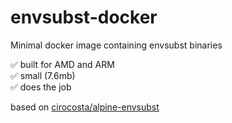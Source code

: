# envsubst-docker

Minimal docker image containing envsubst binaries

✅ built for AMD and ARM  
✅ small (7.6mb)  
✅ does the job

based on [cirocosta/alpine-envsubst](https://github.com/cirocosta/alpine-envsubst)
